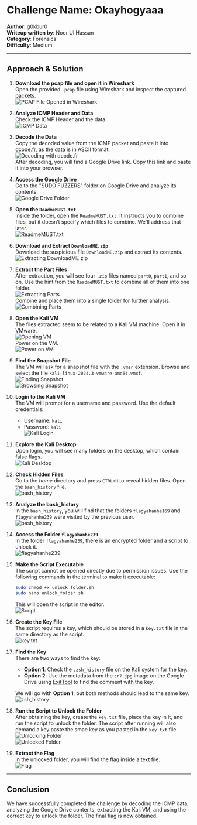 # Challenge Name: Okayhogyaaa
**Author**: g0kbur0  
**Writeup written by**: Noor Ul Hassan  
**Category**: Forensics  
**Difficulty**: Medium

---

## Approach & Solution

1. **Download the pcap file and open it in Wireshark**  
   Open the provided `.pcap` file using Wireshark and inspect the captured packets.  
   ![PCAP File Opened in Wireshark](./images/ss1.png)

2. **Analyze ICMP Header and Data**  
   Check the ICMP Header and the data.  
   ![ICMP Data](./images/ss2.png)

3. **Decode the Data**  
   Copy the decoded value from the ICMP packet and paste it into [dcode.fr](https://www.dcode.fr/), as the data is in ASCII format.  
   ![Decoding with dcode.fr](./images/ss3.png)  
   After decoding, you will find a Google Drive link. Copy this link and paste it into your browser.

4. **Access the Google Drive**  
   Go to the "SUDO FUZZERS" folder on Google Drive and analyze its contents.  
   ![Google Drive Folder](./images/ss4.png)

5. **Open the `ReadmeMUST.txt`**  
   Inside the folder, open the `ReadmeMUST.txt`. It instructs you to combine files, but it doesn’t specify which files to combine. We'll address that later.  
   ![ReadmeMUST.txt](./images/ss5.png)

6. **Download and Extract `DownloadME.zip`**  
   Download the suspicious file `DownloadME.zip` and extract its contents.  
   ![Extracting DownloadME.zip](./images/ss6.png)

7. **Extract the Part Files**  
   After extraction, you will see four `.zip` files named `part0`, `part1`, and so on. Use the hint from the `ReadmeMUST.txt` to combine all of them into one folder.  
   ![Extracting Parts](./images/ss7.png)  
   Combine and place them into a single folder for further analysis.  
   ![Combining Parts](./images/ss8.png)

8. **Open the Kali VM**  
   The files extracted seem to be related to a Kali VM machine. Open it in VMware.  
   ![Opening VM](./images/ss9.png)  
   Power on the VM.  
   ![Power on VM](./images/ss10.png)

9. **Find the Snapshot File**  
   The VM will ask for a snapshot file with the `.vmsn` extension. Browse and select the file `kali-linux-2024.3-vmware-amd64.vmxf`.  
   ![Finding Snapshot](./images/ss11.png)  
   ![Browsing Snapshot](./images/ss12.png)

10. **Login to the Kali VM**  
    The VM will prompt for a username and password. Use the default credentials:  
    - Username: `kali`  
    - Password: `kali`  
    ![Kali Login](./images/ss13.png)

11. **Explore the Kali Desktop**  
    Upon login, you will see many folders on the desktop, which contain false flags.  
    ![Kali Desktop](./images/ss14.png)

12. **Check Hidden Files**  
    Go to the *home* directory and press `CTRL+H` to reveal hidden files. Open the `bash_history` file.  
    ![bash_history](./images/ss15.png)

13. **Analyze the bash_history**  
    In the `bash_history`, you will find that the folders `flagyahanhe169` and `flagyahanhe239` were visited by the previous user.  
    ![bash_history](./images/ss16.png)

14. **Access the Folder `flagyahanhe239`**  
    In the folder `flagyahanhe239`, there is an encrypted folder and a script to unlock it.  
    ![flagyahanhe239](./images/ss17.png)

15. **Make the Script Executable**  
    The script cannot be opened directly due to permission issues. Use the following commands in the terminal to make it executable:

    ```bash
    sudo chmod +x unlock_folder.sh
    sudo nano unlock_folder.sh
    ```

    This will open the script in the editor.  
    ![Script](./images/ss18.png)

16. **Create the Key File**  
    The script requires a key, which should be stored in a `key.txt` file in the same directory as the script.  
    ![key.txt](./images/ss19.png)

17. **Find the Key**  
    There are two ways to find the key:
    - **Option 1**: Check the `.zsh_history` file on the Kali system for the key.
    - **Option 2**: Use the metadata from the `cr7.jpg` image on the Google Drive using [ExifTool](https://exiftool.org/) to find the comment with the key.

    We will go with **Option 1**, but both methods should lead to the same key.  
    ![zsh_history](./images/ss20.png)

18. **Run the Script to Unlock the Folder**  
    After obtaining the key, create the `key.txt` file, place the key in it, and run the script to unlock the folder. The script after running will also demand a key paste the smae key as you pasted in the `key.txt` file.
    ![Unlocking Folder](./images/ss21.png)  
    ![Unlocked Folder](./images/ss22.png)

19. **Extract the Flag**  
    In the unlocked folder, you will find the flag inside a text file.  
    ![Flag](./images/ss24.png)

---

## Conclusion

We have successfully completed the challenge by decoding the ICMP data, analyzing the Google Drive contents, extracting the Kali VM, and using the correct key to unlock the folder. The final flag is now obtained.

